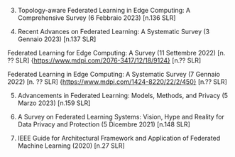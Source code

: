 

3) Topology-aware Federated Learning in Edge Computing: A Comprehensive Survey (6 Febbraio 2023) [n.136 SLR]

4) Recent Advances on Federated Learning: A Systematic Survey (3 Gennaio 2023) [n.137 SLR]

Federated Learning for Edge Computing: A Survey (11 Settembre 2022) [n. ?? SLR] {https://www.mdpi.com/2076-3417/12/18/9124} [n.?? SLR]

Federated Learning in Edge Computing: A Systematic Survey (7 Gennaio 2022) [n. ?? SLR] {https://www.mdpi.com/1424-8220/22/2/450} [n.?? SLR]

5) Advancements in Federated Learning: Models, Methods, and Privacy (5 Marzo 2023) [n.159 SLR]

8) A Survey on Federated Learning Systems: Vision, Hype and Reality for Data Privacy and Protection (5 Dicembre 2021) [n.148 SLR]

9) IEEE Guide for Architectural Framework and Application of Federated Machine Learning (2020) [n.27 SLR]


